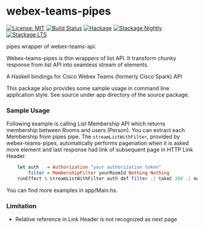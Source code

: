 # webex-teams-pipes

[![License: MIT](https://img.shields.io/badge/License-MIT-brightgreen.svg)](https://opensource.org/licenses/MIT)
[![Build Status](https://github.com/nshimaza/webex-teams-api/workflows/build/badge.svg)](https://github.com/nshimaza/webex-teams-api/actions?query=workflow%3Abuild)
[![Hackage](https://img.shields.io/hackage/v/webex-teams-pipes.svg?style=flat)](https://hackage.haskell.org/package/webex-teams-pipes)
[![Stackage Nightly](http://stackage.org/package/webex-teams-pipes/badge/nightly)](http://stackage.org/nightly/package/webex-teams-pipes)
[![Stackage LTS](http://stackage.org/package/webex-teams-pipes/badge/lts)](http://stackage.org/lts/package/webex-teams-pipes)

pipes wrapper of webex-teams-api.

Webex-teams-pipes is thin wrappers of list API.  It transform chunky response
from list API into seamless stream of elements.

A Haskell bindings for Cisco Webex Teams (formerly Cisco Spark) API

This package also provides some sample usage in command line application style.
See source under app directory of the source package.

### Sample Usage

Following example is calling List Membership API which returns membership between
Rooms and users (Person).  You can extract each Membership from
pipes pipe.  The `streamListWithFilter`, provided by webex-teams-pipes,
automatically performs pagenation when it is asked more element and last
response had link of subsequent page in HTTP Link Header.

```haskell
    let auth   = Authorization "your authorization token"
        filter = MembershipFilter yourRoomId Nothing Nothing
    runEffect $ streamListWithFilter auth def filter .| takeC 200 .| mapM_C print (FIXME)
```

You can find more examples in app/Main.hs.

### Limitation

- Relative reference in Link Header is not recognized as next page
